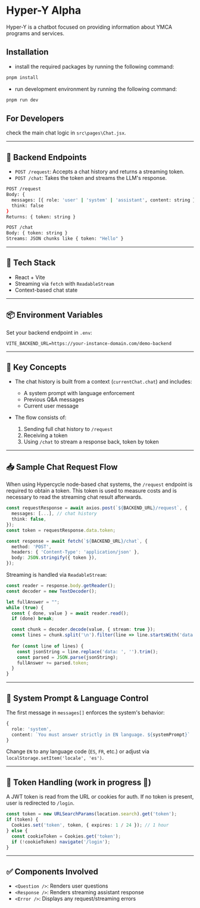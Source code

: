 # Hyper-Y Alpha

Hyper-Y is a chatbot focused on providing information about YMCA programs and services.

## Installation

* install the required packages by running the following command:

```bash
pnpm install
```

* run development environment by running the following command:

```bash 
pnpm run dev
```
## For Developers

check the main chat logic in `src\pages\Chat.jsx`.

---

## 🔧 Backend Endpoints

* `POST /request`: Accepts a chat history and returns a streaming token.
* `POST /chat`: Takes the token and streams the LLM's response.

```bash
POST /request
Body: {
  messages: [{ role: 'user' | 'system' | 'assistant', content: string }],
  think: false
}
Returns: { token: string }

POST /chat
Body: { token: string }
Streams: JSON chunks like { token: "Hello" }
```

---

## 🧱 Tech Stack

* React + Vite
* Streaming via `fetch` with `ReadableStream`
* Context-based chat state

---

## 📦 Environment Variables

Set your backend endpoint in `.env`:

```env
VITE_BACKEND_URL=https://your-instance-domain.com/demo-backend
```

---

## 💬 Key Concepts

* The chat history is built from a context (`currentChat.chat`) and includes:

  * A system prompt with language enforcement
  * Previous Q\&A messages
  * Current user message

* The flow consists of:

  1. Sending full chat history to `/request`
  2. Receiving a token
  3. Using `/chat` to stream a response back, token by token

---

## 📥 Sample Chat Request Flow

When using Hypercycle node-based chat systems, the `/request` endpoint is required to obtain a token. This token is used to measure costs and is necessary to read the streaming chat result afterwards.

```ts
const requestResponse = await axios.post(`${BACKEND_URL}/request`, {
  messages: [...], // chat history
  think: false,
});
const token = requestResponse.data.token;

const response = await fetch(`${BACKEND_URL}/chat`, {
  method: 'POST',
  headers: { 'Content-Type': 'application/json' },
  body: JSON.stringify({ token }),
});
```

Streaming is handled via `ReadableStream`:

```ts
const reader = response.body.getReader();
const decoder = new TextDecoder();

let fullAnswer = "";
while (true) {
  const { done, value } = await reader.read();
  if (done) break;

  const chunk = decoder.decode(value, { stream: true });
  const lines = chunk.split('\n').filter(line => line.startsWith('data:'));
  
  for (const line of lines) {
    const jsonString = line.replace('data: ', '').trim();
    const parsed = JSON.parse(jsonString);
    fullAnswer += parsed.token;
  }
}
```

---

## 🧠 System Prompt & Language Control

The first message in `messages[]` enforces the system's behavior:

```ts
{
  role: 'system',
  content: `You must answer strictly in EN language. ${systemPrompt}`
}
```

Change `EN` to any language code (`ES`, `FR`, etc.) or adjust via `localStorage.setItem('locale', 'es')`.

---

## 📌 Token Handling (work in progress 🚧)

A JWT token is read from the URL or cookies for auth. If no token is present, user is redirected to `/login`.

```ts
const token = new URLSearchParams(location.search).get('token');
if (token) {
  Cookies.set('token', token, { expires: 1 / 24 }); // 1 hour
} else {
  const cookieToken = Cookies.get('token');
  if (!cookieToken) navigate('/login');
}
```

---

## ✅ Components Involved

* `<Question />`: Renders user questions
* `<Response />`: Renders streaming assistant response
* `<Error />`: Displays any request/streaming errors

